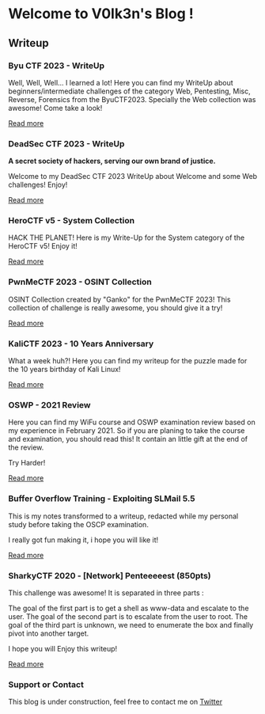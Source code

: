 # Welcome to V0lk3n's Blog !

## Writeup

### Byu CTF 2023 - WriteUp

Well, Well, Well... I learned a lot! Here you can find my WriteUp about beginners/intermediate challenges of the category Web, Pentesting, Misc, Reverse, Forensics from the ByuCTF2023. Specially the Web collection was awesome! Come take a look!

[Read more](https://v0lk3n.github.io/writeup/ByuCTF-2023/ByuCTF2023-WriteUp)

### DeadSec CTF 2023 - WriteUp

**A secret society of hackers, serving our own brand of justice.**

Welcome to my DeadSec CTF 2023 WriteUp about Welcome and some Web challenges! Enjoy!

[Read more](https://v0lk3n.github.io/writeup/DeadSecCTF-2023/DeadSecCTF2023-WriteUp)

### HeroCTF v5 - System Collection

HACK THE PLANET! Here is my Write-Up for the System category of the HeroCTF v5! Enjoy it!

[Read more](https://v0lk3n.github.io/writeup/HeroCTFv5/HeroCTFv5-SystemCollection)

### PwnMeCTF 2023 - OSINT Collection

OSINT Collection created by "Ganko" for the PwnMeCTF 2023! This collection of challenge is really awesome, you should give it a try!

[Read more](https://v0lk3n.github.io/writeup/PwnMeCTF-2023/PwnMeCTF2023-OSINT_Collection)

### KaliCTF 2023 - 10 Years Anniversary

What a week huh?! Here you can find my writeup for the puzzle made for the 10 years birthday of Kali Linux!

[Read more](https://v0lk3n.github.io/writeup/Kali10YearsCTF2023/Kali10YearCTF)

### OSWP - 2021 Review

Here you can find my WiFu course and OSWP examination review based on my experience in February 2021. So if you are planing to take the course and examination, you should read this! It contain an little gift at the end of the review.

Try Harder!

[Read more](https://v0lk3n.github.io/writeup/OSWP/OSWP-2021_Review)

### Buffer Overflow Training - Exploiting SLMail 5.5

This is my notes transformed to a writeup, redacted while my personal study before taking the OSCP examination.

I really got fun making it, i hope you will like it!

[Read more](https://V0lk3n.github.io/writeup/training/Buffer_Overflow-Exploiting_SLMail_5_5)

### SharkyCTF 2020 - [Network] Penteeeeest (850pts)

This challenge was awesome! It is separated in three parts :

The goal of the first part is to get a shell as www-data and escalate to the user.
The goal of the second part is to escalate from the user to root.
The goal of the third part is unknown, we need to enumerate the box and finally pivot into another target.

I hope you will Enjoy this writeup!

[Read more](https://V0lk3n.github.io/writeup/SharkyCTF2020/Network-Pentest)


### Support or Contact

This blog is under construction, feel free to contact me on [Twitter](https://twitter.com/V0lk3n)

